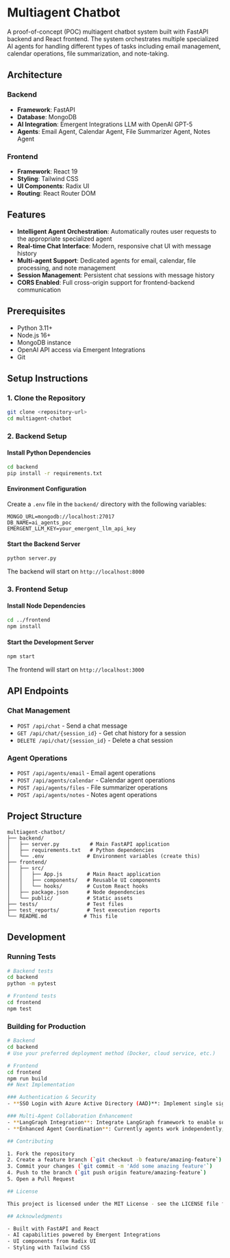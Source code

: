 # Multiagent Chatbot

A proof-of-concept (POC) multiagent chatbot system built with FastAPI backend and React frontend. The system orchestrates multiple specialized AI agents for handling different types of tasks including email management, calendar operations, file summarization, and note-taking.

## Architecture

### Backend
- **Framework**: FastAPI
- **Database**: MongoDB
- **AI Integration**: Emergent Integrations LLM with OpenAI GPT-5
- **Agents**: Email Agent, Calendar Agent, File Summarizer Agent, Notes Agent

### Frontend
- **Framework**: React 19
- **Styling**: Tailwind CSS
- **UI Components**: Radix UI
- **Routing**: React Router DOM

## Features

- **Intelligent Agent Orchestration**: Automatically routes user requests to the appropriate specialized agent
- **Real-time Chat Interface**: Modern, responsive chat UI with message history
- **Multi-agent Support**: Dedicated agents for email, calendar, file processing, and note management
- **Session Management**: Persistent chat sessions with message history
- **CORS Enabled**: Full cross-origin support for frontend-backend communication

## Prerequisites

- Python 3.11+
- Node.js 16+
- MongoDB instance
- OpenAI API access via Emergent Integrations
- Git

## Setup Instructions

### 1. Clone the Repository
```bash
git clone <repository-url>
cd multiagent-chatbot
```

### 2. Backend Setup

#### Install Python Dependencies
```bash
cd backend
pip install -r requirements.txt
```

#### Environment Configuration
Create a `.env` file in the `backend/` directory with the following variables:
```env
MONGO_URL=mongodb://localhost:27017
DB_NAME=ai_agents_poc
EMERGENT_LLM_KEY=your_emergent_llm_api_key
```

#### Start the Backend Server
```bash
python server.py
```
The backend will start on `http://localhost:8000`

### 3. Frontend Setup

#### Install Node Dependencies
```bash
cd ../frontend
npm install
```

#### Start the Development Server
```bash
npm start
```
The frontend will start on `http://localhost:3000`

## API Endpoints

### Chat Management
- `POST /api/chat` - Send a chat message
- `GET /api/chat/{session_id}` - Get chat history for a session
- `DELETE /api/chat/{session_id}` - Delete a chat session

### Agent Operations
- `POST /api/agents/email` - Email agent operations
- `POST /api/agents/calendar` - Calendar agent operations
- `POST /api/agents/files` - File summarizer operations
- `POST /api/agents/notes` - Notes agent operations

## Project Structure

```
multiagent-chatbot/
├── backend/
│   ├── server.py          # Main FastAPI application
│   ├── requirements.txt   # Python dependencies
│   └── .env              # Environment variables (create this)
├── frontend/
│   ├── src/
│   │   ├── App.js        # Main React application
│   │   ├── components/   # Reusable UI components
│   │   └── hooks/        # Custom React hooks
│   ├── package.json      # Node dependencies
│   └── public/           # Static assets
├── tests/                # Test files
├── test_reports/         # Test execution reports
└── README.md            # This file
```

## Development

### Running Tests
```bash
# Backend tests
cd backend
python -m pytest

# Frontend tests
cd frontend
npm test
```

### Building for Production
```bash
# Backend
cd backend
# Use your preferred deployment method (Docker, cloud service, etc.)

# Frontend
cd frontend
npm run build
## Next Implementation

### Authentication & Security
- **SSO Login with Azure Active Directory (AAD)**: Implement single sign-on authentication with Microsoft Azure AD, with main login handling through the backend

### Multi-Agent Collaboration Enhancement
- **LangGraph Integration**: Integrate LangGraph framework to enable sophisticated multi-agent collaboration and orchestration
- **Enhanced Agent Coordination**: Currently agents work independently; LangGraph will enable seamless collaboration between agents on complex, multi-step tasks requiring coordinated workflows

## Contributing

1. Fork the repository
2. Create a feature branch (`git checkout -b feature/amazing-feature`)
3. Commit your changes (`git commit -m 'Add some amazing feature'`)
4. Push to the branch (`git push origin feature/amazing-feature`)
5. Open a Pull Request

## License

This project is licensed under the MIT License - see the LICENSE file for details.

## Acknowledgments

- Built with FastAPI and React
- AI capabilities powered by Emergent Integrations
- UI components from Radix UI
- Styling with Tailwind CSS